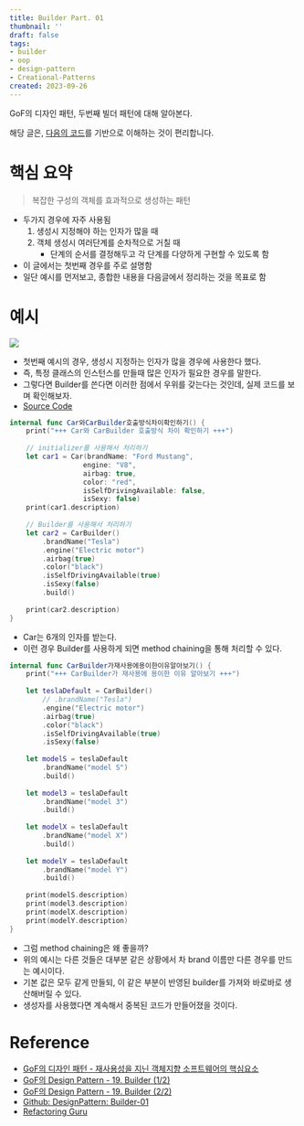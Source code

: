 ```yaml
---
title: Builder Part. 01
thumbnail: ''
draft: false
tags:
- builder
- oop
- design-pattern
- Creational-Patterns
created: 2023-09-26
---
```


GoF의 디자인 패턴, 두번째 빌더 패턴에 대해 알아본다.

해당 글은, [다음의 코드](https://github.com/wansook0316/DesignPattern-02-Builder-first)를 기반으로 이해하는 것이 편리합니다.

# 핵심 요약

 > 
 > 복잡한 구성의 객체를 효과적으로 생성하는 패턴

* 두가지 경우에 자주 사용됨
  1. 생성시 지정해야 하는 인자가 많을 때
  1. 객체 생성시 여러단계를 순차적으로 거칠 때
     * 단계의 순서를 결정해두고 각 단계를 다양하게 구현할 수 있도록 함
* 이 글에서는 첫번째 경우를 주로 설명함
* 일단 예시를 먼저보고, 종합한 내용을 다음글에서 정리하는 것을 목표로 함

# 예시

![](DesignPattern_04_Builder-01_0.png)

* 첫번째 예시의 경우, 생성시 지정하는 인자가 많을 경우에 사용한다 했다.
* 즉, 특정 클래스의 인스턴스를 만들때 많은 인자가 필요한 경우를 말한다.
* 그렇다면 Builder를 쓴다면 이러한 점에서 우위를 갖는다는 것인데, 실제 코드를 보며 확인해보자.
* [Source Code](https://github.com/wansook0316/DesignPattern-02-Builder-first)

````swift
internal func Car와CarBuilder호출방식차이확인하기() {
    print("+++ Car와 CarBuilder 호출방식 차이 확인하기 +++")
    
    // initializer를 사용해서 처리하기
    let car1 = Car(brandName: "Ford Mustang",
                  engine: "V8",
                  airbag: true,
                  color: "red",
                  isSelfDrivingAvailable: false,
                  isSexy: false)
    print(car1.description)
    
    // Builder를 사용해서 처리하기
    let car2 = CarBuilder()
        .brandName("Tesla")
        .engine("Electric motor")
        .airbag(true)
        .color("black")
        .isSelfDrivingAvailable(true)
        .isSexy(false)
        .build()
    
    print(car2.description)
}
````

* Car는 6개의 인자를 받는다.
* 이런 경우 Builder를 사용하게 되면 method chaining을 통해 처리할 수 있다.

````swift
internal func CarBuilder가재사용에용이한이유알아보기() {
    print("+++ CarBuilder가 재사용에 용이한 이유 알아보기 +++")
    
    let teslaDefault = CarBuilder()
        // .brandName("Tesla")
        .engine("Electric motor")
        .airbag(true)
        .color("black")
        .isSelfDrivingAvailable(true)
        .isSexy(false)
    
    let modelS = teslaDefault
        .brandName("model S")
        .build()
    
    let model3 = teslaDefault
        .brandName("model 3")
        .build()
    
    let modelX = teslaDefault
        .brandName("model X")
        .build()
    
    let modelY = teslaDefault
        .brandName("model Y")
        .build()
    
    print(modelS.description)
    print(model3.description)
    print(modelX.description)
    print(modelY.description)
}

````

* 그럼 method chaining은 왜 좋을까?
* 위의 예시는 다른 것들은 대부분 같은 상황에서 차 brand 이름만 다른 경우를 만드는 예시이다.
* 기본 값은 모두 같게 만들되, 이 같은 부분이 반영된 builder를 가져와 바로바로 생산해버릴 수 있다.
* 생성자를 사용했다면 계속해서 중복된 코드가 만들어졌을 것이다.

# Reference

* [GoF의 디자인 패턴 - 재사용성을 지닌 객체지향 소프트웨어의 핵심요소](http://www.yes24.com/Product/Goods/17525598)
* [GoF의 Design Pattern - 19. Builder (1/2)](https://www.youtube.com/watch?v=_GCiJAFU2DU&list=PLe6NQuuFBu7FhPfxkjDd2cWnTy2y_w_jZ&index=18)
* [GoF의 Design Pattern - 19. Builder (2/2)](https://www.youtube.com/watch?v=sg_6GWRBRas&list=PLe6NQuuFBu7FhPfxkjDd2cWnTy2y_w_jZ&index=19)
* [Github: DesignPattern: Builder-01](https://github.com/wansook0316/DesignPattern-02-Builder-first)
* [Refactoring Guru](https://refactoring.guru/design-patterns)
